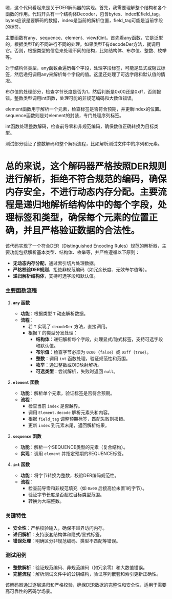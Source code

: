 嗯，这个代码看起来是关于DER解码器的实现。首先，我需要理解整个结构和各个函数的作用。代码开头有一个结构体Decoder，包含bytes、index和field_tag。bytes应该是要解码的数据，index是当前的解析位置，field_tag可能是当前字段的标签。

主要函数有any、sequence、element、view和int。首先看any函数，它是泛型的，根据类型T的不同进行不同的处理。如果类型T有decodeDer方法，就调用它。否则，根据类型的信息来处理不同的结构，比如结构体、布尔值、整数、枚举等。

对于结构体类型，any函数会遍历每个字段，处理字段标签，可能是显式或隐式标签，然后递归调用any来解析每个字段的值。这里还处理了可选字段和默认值的情况。

布尔值的处理部分，检查字节长度是否为1，然后判断是0x00还是0xff，否则报错。整数类型调用int函数，处理可能的非规范编码和大数值错误。

element函数用于解析一个元素，检查标签是否符合预期，并更新index的位置。sequence函数则是对element的封装，专门处理序列标签。

int函数处理整数解码，检查前导零和非规范编码，确保数值正确转换为目标类型。

测试部分验证了整数解码和整个解码流程，比如解析测试文件中的序列和元素。

总的来说，这个解码器严格按照DER规则进行解析，拒绝不符合规范的编码，确保内存安全，不进行动态内存分配。主要流程是递归地解析结构体中的每个字段，处理标签和类型，确保每个元素的位置正确，并且严格验证数据的合法性。
================================================
该代码实现了一个符合DER（Distinguished Encoding Rules）规范的解析器，主要功能包括解析基本类型、结构体、枚举等，并严格遵循以下原则：  
- **无动态内存分配**，通过索引切片处理数据。  
- **严格校验DER规则**，拒绝非规范编码（如冗余长度、无效布尔值等）。  
- **递归解析结构体**，支持可选字段和默认值。  

### 主要函数流程  
1. **`any` 函数**  
   - **功能**：根据类型 `T` 动态解析数据。  
   - **流程**：  
     - 若 `T` 实现了 `decodeDer` 方法，直接调用。  
     - 根据 `T` 的类型分发处理：  
       - **结构体**：递归解析每个字段，处理显式/隐式标签，支持可选字段和默认值。  
       - **布尔值**：检查字节必须为 `0x00`（`false`）或 `0xff`（`true`）。  
       - **整数**：调用 `int` 函数处理，验证规范性和范围。  
       - **枚举**：通过整数或OID映射解析。  
       - **可选类型**：尝试解析，失败时返回 `null`。  

2. **`element` 函数**  
   - **功能**：解析单个元素，验证标签是否符合预期。  
   - **流程**：  
     - 检查当前 `index` 是否越界。  
     - 调用 `Element.decode` 解析元素头和内容。  
     - 根据 `field_tag` 调整预期标签，匹配失败则报错。  
     - 更新 `index` 到元素末尾，返回解析结果。  

3. **`sequence` 函数**  
   - **功能**：解析一个SEQUENCE类型的元素（复合结构）。  
   - **实现**：调用 `element` 并指定预期的SEQUENCE标签。  

4. **`int` 函数**  
   - **功能**：将字节转换为整数，校验DER编码规范性。  
   - **流程**：  
     - 检查前导零和非规范填充（如 `0x00` 后接高位未置1的字节）。  
     - 验证字节长度是否超过目标类型范围。  
     - 转换为大端整数。  

### 关键特性  
- **安全性**：严格校验输入，确保不越界访问内存。  
- **递归解析**：支持嵌套结构体和隐式/显式标签。  
- **错误处理**：明确区分非规范编码、类型不匹配等错误。  

### 测试用例  
- **整数解析**：验证规范编码、非规范编码（如冗余零）和大数值错误。  
- **完整流程**：解析测试文件中的公钥结构，验证序列嵌套和索引更新正确性。  

该解码器通过逐层递归和严格校验，确保DER数据的完整性和安全性，适用于需要高可靠性的密码学场景。